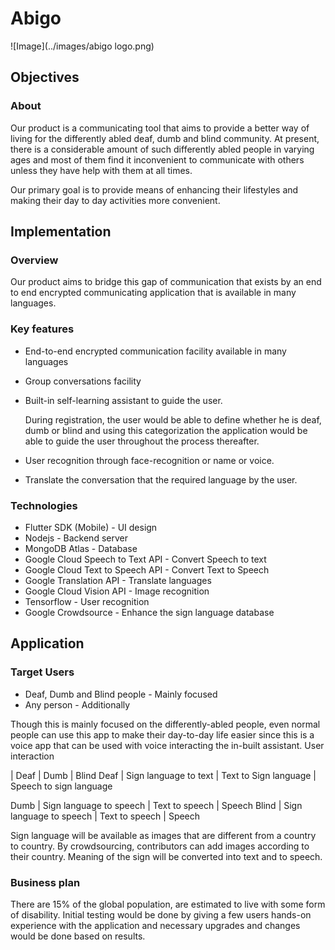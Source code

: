 # Abigo

![Image](../images/abigo logo.png)

## Objectives

### About

Our product is a communicating tool that aims to provide a better way of living for the differently abled deaf, dumb and blind community. At present, there is a considerable amount of such differently abled people in varying ages and most of them find it inconvenient to communicate with others unless they have help with them at all times.

Our primary goal is to provide means of enhancing their lifestyles and making their day to day activities more convenient.

## Implementation

### Overview

Our product aims to bridge this gap of communication that exists by an end to end encrypted communicating application that is available in many languages. 

### Key features

* End-to-end encrypted communication facility available in many languages
* Group conversations facility
* Built-in self-learning assistant to guide the user.

  During registration, the user would be able to define whether he is deaf, dumb or blind and using this categorization the application would be able to guide the user throughout the process thereafter.

* User recognition through face-recognition or name or voice.
* Translate the conversation that the required language by the user.

### Technologies

* Flutter SDK (Mobile) - UI design
* Nodejs - Backend server
* MongoDB Atlas - Database
* Google Cloud Speech to Text API - Convert Speech to text 
* Google Cloud Text to Speech API - Convert Text to Speech
* Google Translation API - Translate languages
* Google Cloud Vision API - Image recognition
* Tensorflow - User recognition
* Google Crowdsource - Enhance the sign language database

## Application

### Target Users

* Deaf, Dumb and Blind people - Mainly focused
* Any person - Additionally

Though this is mainly focused on the differently-abled people, even normal people can use this app to make their day-to-day life easier since this is a voice app that can be used with voice interacting the in-built assistant.
User interaction

<!-- Sender party | -->
  | Deaf | Dumb | Blind
Deaf | Sign language to text | Text to Sign language | Speech to sign language
<!-- Receiver party -->
Dumb | Sign language to speech | Text to speech | Speech
Blind | Sign language to speech | Text to speech | Speech

Sign language will be available as images that are different from a country to country. By crowdsourcing, contributors can add images according to their country. Meaning of the sign will be converted into text and to speech.

### Business plan

There are 15% of the global population, are estimated to live with some form of disability.
Initial testing would be done by giving a few users hands-on experience with the application and necessary upgrades and changes would be done based on results.
